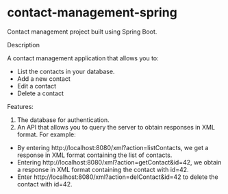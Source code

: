 # contact-management-spring
Contact management project built using Spring Boot.

Description

A contact management application that allows you to:
- List the contacts in your database.
- Add a new contact
- Edit a contact
- Delete a contact

Features:

1. The database for authentication.
2. An API that allows you to query the server to obtain responses in XML format. For example:
- By entering http://localhost:8080/xml?action=listContacts, we get a response in XML format containing the list of contacts.
- Entering http://localhost:8080/xml?action=getContact&id=42, we obtain a response in XML format containing the contact with id=42.
- Enter http://localhost:8080/xml?action=delContact&id=42 to delete the contact with id=42.
